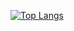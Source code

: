[![Top Langs](https://github-readme-stats.vercel.app/api/top-langs/?username=HenryHong91)](https://github.com/anuraghazra/github-readme-stats)

